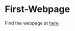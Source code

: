 # First-Webpage

Find the webpage at <a href="https://shreyasrevankar.github.io/First-Webpage/html/index.html">here</a>
